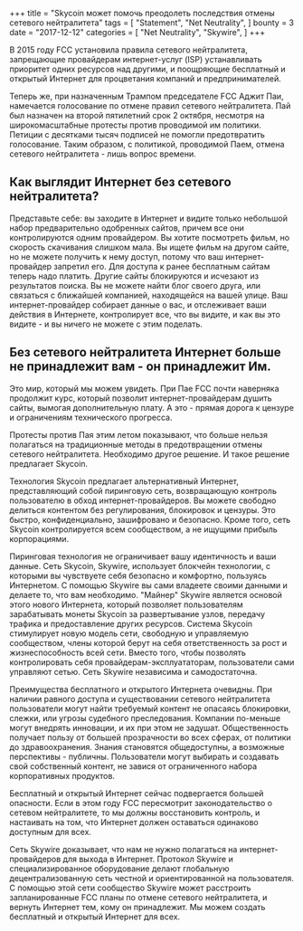 +++
title = "Skycoin может помочь преодолеть последствия отмены сетевого нейтралитета"
tags = [
    "Statement",
    "Net Neutrality",
]
bounty = 3
date = "2017-12-12"
categories = [
    "Net Neutrality",
    "Skywire",
]
+++

В 2015 году FCC установила правила сетевого нейтралитета, запрещающие провайдерам интернет-услуг (ISP) устанавливать приоритет одних ресурсов над другими, и поощряющие бесплатный и открытый Интернет для процветания компаний и предпринимателей.

Теперь же, при назначенным Трампом председателе FCC Аджит Паи, намечается голосование по отмене правил сетевого нейтралитета. Пай был назначен на второй пятилетний срок 2 октября, несмотря на широкомасштабные протесты против проводимой им политики. Петиции с десятками тысяч подписей не помогли предотвратить голосование. Таким образом, с политикой, проводимой Паем, отмена сетевого нейтралитета - лишь вопрос времени.

## Как выглядит Интернет без сетевого нейтралитета?

Представьте себе: вы заходите в Интернет и видите только небольшой набор предварительно одобренных сайтов, причем все они контролируются одним провайдером. Вы хотите посмотреть фильм, но скорость скачивания слишком мала. Вы ищете фильм на другом сайте, но не можете получить к нему доступ, потому что ваш интернет-провайдер запретил его. Для доступа к ранее бесплатным сайтам теперь надо платить. Другие сайты блокируются и исчезают из результатов поиска. Вы не можете найти блог своего друга, или связаться с ближайшей компанией, находящейся на вашей улице. Ваш интернет-провайдер собирает данные о вас, и отслеживает ваши действия в Интернете, контролирует все, что вы видите, и как вы это видите - и вы ничего не можете с этим поделать.

## Без сетевого нейтралитета Интернет больше не принадлежит вам - он принадлежит Им.

Это мир, который мы можем увидеть. При Пае FCC почти наверняка продолжит курс, который позволит интернет-провайдерам душить сайты, вымогая дополнительную плату. А это - прямая дорога к цензуре и ограничениям технического прогресса.

Протесты против Пая этим летом показывают, что больше нельзя полагаться на традиционные методы в предотвращении отмены сетевого нейтралитета. Необходимо другое решение. И такое решение предлагает Skycoin.

Технология Skycoin предлагает альтернативный Интернет, представляющий собой пиринговую сеть, возвращающую контроль пользователю в обход интернет-провайдеров. Вы можете свободно делиться контентом без регулирования, блокировок и цензуры. Это быстро, конфиденциально, зашифровано и безопасно. Кроме того, сеть Skycoin контролируется всем сообществом, а не ищущими прибыль корпорациями.

Пиринговая технология не ограничивает вашу идентичность и ваши данные. Сеть Skycoin, Skywire, использует блокчейн технологии, с которыми вы чувствуете себя безопасно и комфортно, пользуясь Интернетом. С помощью Skywire вы сами владеете своими данными и делаете то, что вам необходимо.
"Майнер" Skywire является основой этого нового Интернета, который позволяет пользователям зарабатывать монеты Skycoin за развертывание узлов, передачу трафика и предоставление других ресурсов. Система Skycoin стимулирует новую модель сети, свободную и управляемую сообществом, члены которой берут на себя ответственность за рост и жизнеспособность всей сети. Вместо того, чтобы позволять контролировать себя провайдерам-эксплуататорам, пользователи сами управляют сетью. Сеть Skywire независима и самодостаточна.

Преимущества бесплатного и открытого Интернета очевидны. При наличии равного доступа и существовании сетевого нейтралитета пользователи могут найти требуемый контент не опасаясь блокировки, слежки, или угрозы судебного преследования. Компании по-меньше могут внедрять инновации, и их при этом не задушат. Общественность получает пользу от большей прозрачности во всех сферах, от политики до здравоохранения. Знания становятся общедоступны, а возможные перспективы - публичны. Пользователи могут выбирать и создавать свой собственный контент, не завися от ограниченного набора корпоративных продуктов.

Бесплатный и открытый Интернет сейчас подвергается большей опасности. Если в этом году FCC пересмотрит законодательство о сетевом нейтралитете, то мы должны восстановить контроль, и настаивать на том, что Интернет должен оставаться одинаково доступным для всех.

Сеть Skywire доказывает, что нам не нужно полагаться на интернет-провайдеров для выхода в Интернет. Протокол Skywire и специализированное оборудование делают глобальную децентрализованную сеть честной и ориентированной на пользователя. С помощью этой сети сообщество Skywire может расстроить запланированные FCC планы по отмене сетевого нейтралитета, и вернуть Интернет тем, кому он принадлежит. Мы можем создать бесплатный и открытый Интернет для всех.
